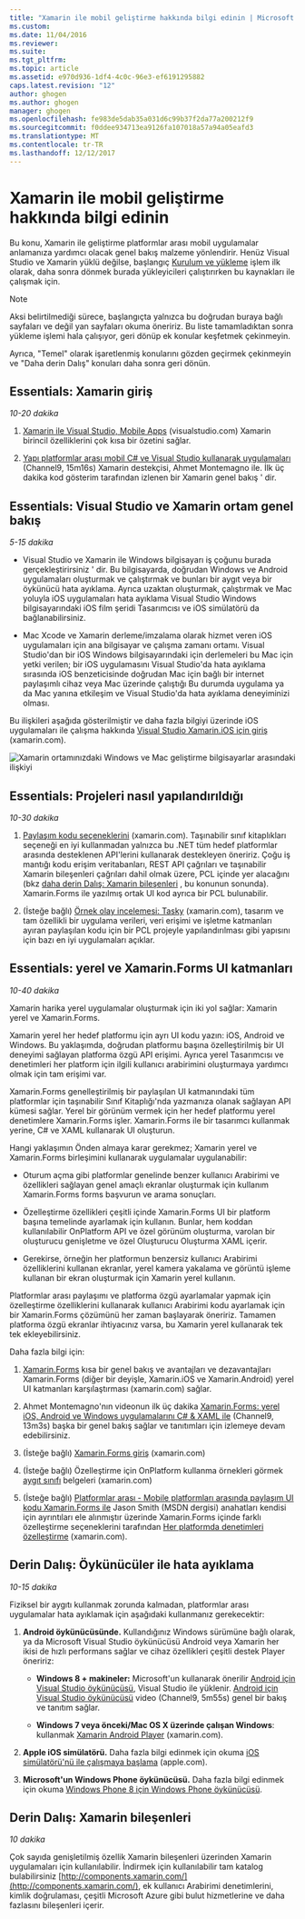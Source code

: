 ```yaml
---
title: "Xamarin ile mobil geliştirme hakkında bilgi edinin | Microsoft Docs"
ms.custom: 
ms.date: 11/04/2016
ms.reviewer: 
ms.suite: 
ms.tgt_pltfrm: 
ms.topic: article
ms.assetid: e970d936-1df4-4c0c-96e3-ef6191295882
caps.latest.revision: "12"
author: ghogen
ms.author: ghogen
manager: ghogen
ms.openlocfilehash: fe983de5dab35a031d6c99b37f2da77a200212f9
ms.sourcegitcommit: f0ddee934713ea9126fa107018a57a94a05eafd3
ms.translationtype: MT
ms.contentlocale: tr-TR
ms.lasthandoff: 12/12/2017
---
```

# <a name="learn-about-mobile-development-with-xamarin"></a>Xamarin ile mobil geliştirme hakkında bilgi edinin
Bu konu, Xamarin ile geliştirme platformlar arası mobil uygulamalar anlamanıza yardımcı olacak genel bakış malzeme yönlendirir. Henüz Visual Studio ve Xamarin yüklü değilse, başlangıç [Kurulum ve yükleme](../cross-platform/setup-and-install.md) işlem ilk olarak, daha sonra dönmek burada yükleyicileri çalıştırırken bu kaynakları ile çalışmak için.  
  
> [!NOTE]
>  Aksi belirtilmediği sürece, başlangıçta yalnızca bu doğrudan buraya bağlı sayfaları ve değil yan sayfaları okuma öneririz. Bu liste tamamladıktan sonra yükleme işlemi hala çalışıyor, geri dönüp ek konular keşfetmek çekinmeyin.  
>   
>  Ayrıca, "Temel" olarak işaretlenmiş konularını gözden geçirmek çekinmeyin ve "Daha derin Dalış" konuları daha sonra geri dönün.  
  
## <a name="essentials-introduction-to-xamarin"></a>Essentials: Xamarin giriş  
 *10-20 dakika*  
  
1.  [Xamarin ile Visual Studio, Mobile Apps](https://www.visualstudio.com/explore/xamarin-vs) (visualstudio.com) Xamarin birincil özelliklerini çok kısa bir özetini sağlar.  
  
2.  [Yapı platformlar arası mobil C# ve Visual Studio kullanarak uygulamaları](https://channel9.msdn.com/Events/Visual-Studio/Visual-Studio-2015-Final-Release-Event/Building-cross-platform-mobile-apps-using-C-and-Visual-Studio-2015) (Channel9, 15m16s) Xamarin destekçisi, Ahmet Montemagno ile. İlk üç dakika kod gösterim tarafından izlenen bir Xamarin genel bakış ' dir.  
  
## <a name="essentials-overview-of-the-visual-studio-and-xamarin-environment"></a>Essentials: Visual Studio ve Xamarin ortam genel bakış  
 *5-15 dakika*  
  
-   Visual Studio ve Xamarin ile Windows bilgisayarı iş çoğunu burada gerçekleştirirsiniz ' dir. Bu bilgisayarda, doğrudan Windows ve Android uygulamaları oluşturmak ve çalıştırmak ve bunları bir aygıt veya bir öykünücü hata ayıklama. Ayrıca uzaktan oluşturmak, çalıştırmak ve Mac yoluyla iOS uygulamaları hata ayıklama Visual Studio Windows bilgisayarındaki iOS film şeridi Tasarımcısı ve iOS simülatörü da bağlanabilirsiniz.  
  
-   Mac Xcode ve Xamarin derleme/imzalama olarak hizmet veren iOS uygulamaları için ana bilgisayar ve çalışma zamanı ortamı. Visual Studio'dan bir iOS Windows bilgisayarındaki için derlemeleri bu Mac için yetki verilen; bir iOS uygulamasını Visual Studio'da hata ayıklama sırasında iOS benzeticisinde doğrudan Mac için bağlı bir internet paylaşımlı cihaz veya Mac üzerinde çalıştığı Bu durumda uygulama ya da Mac yanına etkileşim ve Visual Studio'da hata ayıklama deneyiminizi olması.  
  
 Bu ilişkileri aşağıda gösterilmiştir ve daha fazla bilgiyi üzerinde iOS uygulamaları ile çalışma hakkında [Visual Studio Xamarin.iOS için giriş](http://developer.xamarin.com/guides/ios/getting_started/installation/windows/introduction_to_xamarin_ios_for_visual_studio/) (xamarin.com).  
  
 ![Xamarin ortamınızdaki Windows ve Mac geliştirme bilgisayarlar arasındaki ilişkiyi](../cross-platform/media/crossplat-xamarin-learn-1.png "CrossPlat Xamarin öğrenin 1")  
  
## <a name="essentials-how-projects-are-structured"></a>Essentials: Projeleri nasıl yapılandırıldığı  
 *10-30 dakika*  
  
1.  [Paylaşım kodu seçeneklerini](http://developer.xamarin.com/guides/cross-platform/application_fundamentals/building_cross_platform_applications/sharing_code_options/) (xamarin.com). Taşınabilir sınıf kitaplıkları seçeneği en iyi kullanmadan yalnızca bu .NET tüm hedef platformlar arasında desteklenen API'lerini kullanarak destekleyen öneririz. Çoğu iş mantığı kodu erişim veritabanları, REST API çağrıları ve taşınabilir Xamarin bileşenleri çağrıları dahil olmak üzere, PCL içinde yer alacağını (bkz [daha derin Dalış: Xamarin bileşenleri](#components) , bu konunun sonunda). Xamarin.Forms ile yazılmış ortak UI kod ayrıca bir PCL bulunabilir.  
  
2.  (İsteğe bağlı) [Örnek olay incelemesi: Tasky](http://developer.xamarin.com/guides/cross-platform/application_fundamentals/building_cross_platform_applications/case_study-tasky/) (xamarin.com), tasarım ve tam özellikli bir uygulama verileri, veri erişimi ve işletme katmanları ayıran paylaşılan kodu için bir PCL projeyle yapılandırılması gibi yapısını için bazı en iyi uygulamaları açıklar.  
  
## <a name="essentials-native-and-xamarinforms-ui-layers"></a>Essentials: yerel ve Xamarin.Forms UI katmanları  
 *10-40 dakika*  
  
 Xamarin harika yerel uygulamalar oluşturmak için iki yol sağlar: Xamarin yerel ve Xamarin.Forms.  
  
 Xamarin yerel her hedef platformu için ayrı UI kodu yazın: iOS, Android ve Windows.  Bu yaklaşımda, doğrudan platformu başına özelleştirilmiş bir UI deneyimi sağlayan platforma özgü API erişimi.  Ayrıca yerel Tasarımcısı ve denetimleri her platform için ilgili kullanıcı arabirimini oluşturmaya yardımcı olmak için tam erişimi var.  
  
 Xamarin.Forms genelleştirilmiş bir paylaşılan UI katmanındaki tüm platformlar için taşınabilir Sınıf Kitaplığı'nda yazmanıza olanak sağlayan API kümesi sağlar.  Yerel bir görünüm vermek için her hedef platformu yerel denetimlere Xamarin.Forms işler.  Xamarin.Forms ile bir tasarımcı kullanmak yerine, C# ve XAML kullanarak UI oluşturun.  
  
 Hangi yaklaşımın Önden almaya karar gerekmez; Xamarin yerel ve Xamarin.Forms birleşimini kullanarak uygulamalar uygulanabilir:  
  
-   Oturum açma gibi platformlar genelinde benzer kullanıcı Arabirimi ve özellikleri sağlayan genel amaçlı ekranlar oluşturmak için kullanım Xamarin.Forms forms başvurun ve arama sonuçları.  
  
-   Özelleştirme özellikleri çeşitli içinde Xamarin.Forms UI bir platform başına temelinde ayarlamak için kullanın. Bunlar, hem koddan kullanılabilir OnPlatform API ve özel görünüm oluşturma, varolan bir oluşturucu genişletme ve özel Oluşturucu Oluşturma XAML içerir.  
  
-   Gerekirse, örneğin her platformun benzersiz kullanıcı Arabirimi özelliklerini kullanan ekranlar, yerel kamera yakalama ve görüntü işleme kullanan bir ekran oluşturmak için Xamarin yerel kullanın.  
  
 Platformlar arası paylaşımı ve platforma özgü ayarlamalar yapmak için özelleştirme özelliklerini kullanarak kullanıcı Arabirimi kodu ayarlamak için bir Xamarin.Forms çözümünü her zaman başlayarak öneririz. Tamamen platforma özgü ekranlar ihtiyacınız varsa, bu Xamarin yerel kullanarak tek tek ekleyebilirsiniz.  
  
 Daha fazla bilgi için:  
  
1.  [Xamarin.Forms](http://developer.xamarin.com/guides/cross-platform/xamarin-forms/) kısa bir genel bakış ve avantajları ve dezavantajları Xamarin.Forms (diğer bir deyişle, Xamarin.iOS ve Xamarin.Android) yerel UI katmanları karşılaştırması (xamarin.com) sağlar.  
  
2.  Ahmet Montemagno'nın videonun ilk üç dakika [Xamarin.Forms: yerel iOS, Android ve Windows uygulamalarını C# & XAML ile](https://channel9.msdn.com/events/Visual-Studio/Connect-event-2015/704) (Channel9, 13m3s) başka bir genel bakış sağlar ve tanıtımları için izlemeye devam edebilirsiniz.  
  
3.  (İsteğe bağlı) [Xamarin.Forms giriş](http://developer.xamarin.com/guides/cross-platform/xamarin-forms/getting-started/introduction-to-xamarin-forms/) (xamarin.com)  
  
4.  (İsteğe bağlı) Özelleştirme için OnPlatform kullanma örnekleri görmek [aygıt sınıfı](http://developer.xamarin.com/guides/xamarin-forms/platform-features/device/) belgeleri (xamarin.com)  
  
5.  (İsteğe bağlı) [Platformlar arası - Mobile platformları arasında paylaşım UI kodu Xamarin.Forms ile](https://msdn.microsoft.com/magazine/dn904669.aspx) Jason Smith (MSDN dergisi) anahatları kendisi için ayrıntıları ele alınmıştır üzerinde Xamarin.Forms içinde farklı özelleştirme seçeneklerini tarafından [ Her platformda denetimleri özelleştirme](http://developer.xamarin.com/guides/xamarin-forms/custom-renderer/) (xamarin.com).  
  
## <a name="deeper-dive-debugging-with-emulators"></a>Derin Dalış: Öykünücüler ile hata ayıklama  
 *10-15 dakika*  
  
 Fiziksel bir aygıtı kullanmak zorunda kalmadan, platformlar arası uygulamalar hata ayıklamak için aşağıdaki kullanmanız gerekecektir:  
  
1.  **Android öykünücüsünde.** Kullandığınız Windows sürümüne bağlı olarak, ya da Microsoft Visual Studio öykünücüsü Android veya Xamarin her ikisi de hızlı performans sağlar ve cihaz özellikleri çeşitli destek Player öneririz:  
  
    -   **Windows 8 + makineler:** Microsoft'un kullanarak önerilir [Android için Visual Studio öykünücüsü](https://www.visualstudio.com/en-us/features/msft-android-emulator-vs.aspx), Visual Studio ile yüklenir.  [Android için Visual Studio öykünücüsü](https://channel9.msdn.com/events/Visual-Studio/Connect-event-2015/711) video (Channel9, 5m55s) genel bir bakış ve tanıtım sağlar.  
  
    -   **Windows 7 veya önceki/Mac OS X üzerinde çalışan Windows**: kullanmak [Xamarin Android Player](http://developer.xamarin.com/guides/android/getting_started/installation/android-player) (xamarin.com).  
  
2.  **Apple iOS simülatörü.** Daha fazla bilgi edinmek için okuma [iOS simülatörü'nü ile çalışmaya başlama](https://developer.apple.com/library/prerelease/content/documentation/IDEs/Conceptual/iOS_Simulator_Guide/GettingStartedwithiOSSimulator/GettingStartedwithiOSSimulator.html#//apple_ref/doc/uid/TP40012848-CH5-SW1) (apple.com).  
  
3.  **Microsoft'un Windows Phone öykünücüsü.** Daha fazla bilgi edinmek için okuma [Windows Phone 8 için Windows Phone öykünücüsü](../debugger/run-windows-phone-apps-in-the-emulator.md).  
  
##  <a name="components"></a>Derin Dalış: Xamarin bileşenleri  
 *10 dakika*  
  
 Çok sayıda genişletilmiş özellik Xamarin bileşenleri üzerinden Xamarin uygulamaları için kullanılabilir. İndirmek için kullanılabilir tam katalog bulabilirsiniz [http://components.xamarin.com/](http://components.xamarin.com/), ek kullanıcı Arabirimi denetimlerini, kimlik doğrulaması, çeşitli Microsoft Azure gibi bulut hizmetlerine ve daha fazlasını bileşenleri içerir.
